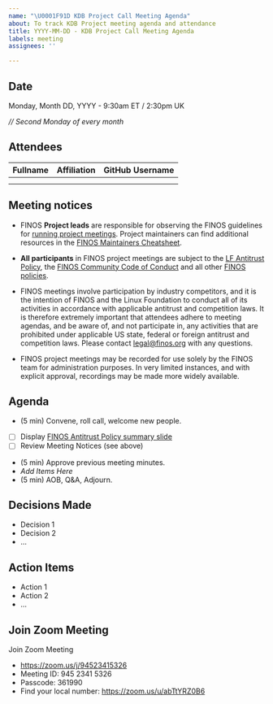 ```yaml
---
name: "\U0001F91D KDB Project Call Meeting Agenda"
about: To track KDB Project meeting agenda and attendance
title: YYYY-MM-DD - KDB Project Call Meeting Agenda
labels: meeting
assignees: ''

---
```


## Date
Monday, Month DD, YYYY - 9:30am ET / 2:30pm UK

_// Second Monday of every month_

## Attendees
| Fullname | Affiliation | GitHub Username |
|:-----|:-----|:-----|
| | | |
| | | |

## Meeting notices
- FINOS **Project leads** are responsible for observing the FINOS guidelines for [running project meetings](https://github.com/finos/community/blob/master/governance/Meeting-Procedures.md#run-the-meeting). Project maintainers can find additional resources in the [FINOS Maintainers Cheatsheet](https://odp.finos.org/docs/finos-maintainers-cheatsheet/).

- **All participants** in FINOS project meetings are subject to the [LF Antitrust Policy](https://www.linuxfoundation.org/antitrust-policy/), the [FINOS Community Code of Conduct](https://github.com/finos/community/blob/master/governance/Code-of-Conduct.md) and all other [FINOS policies](https://github.com/finos/community/tree/master/governance#policies). 

- FINOS meetings involve participation by industry competitors, and it is the intention of FINOS and the Linux Foundation to conduct all of its activities in accordance with applicable antitrust and competition laws. It is therefore extremely important that attendees adhere to meeting agendas, and be aware of, and not participate in, any activities that are prohibited under applicable US state, federal or foreign antitrust and competition laws. Please contact legal@finos.org with any questions.

- FINOS project meetings may be recorded for use solely by the FINOS team for administration purposes. In very limited instances, and with explicit approval, recordings may be made more widely available.

## Agenda

- (5 min) Convene, roll call, welcome new people.
- [ ] Display [FINOS Antitrust Policy summary slide](https://github.com/finos/community/blob/master/governance/Compliance-Slides/Antitrust-Compliance-Slide.pdf) 
- [ ] Review Meeting Notices (see above)
- (5 min) Approve previous meeting minutes.
- _Add Items Here_
- (5 min) AOB, Q&A, Adjourn.

## Decisions Made
- Decision 1
- Decision 2
- ...

## Action Items
- Action 1
- Action 2
- ...

## Join Zoom Meeting
Join Zoom Meeting
- https://zoom.us/j/94523415326
- Meeting ID: 945 2341 5326
- Passcode: 361990
- Find your local number: https://zoom.us/u/abTtYRZ0B6
